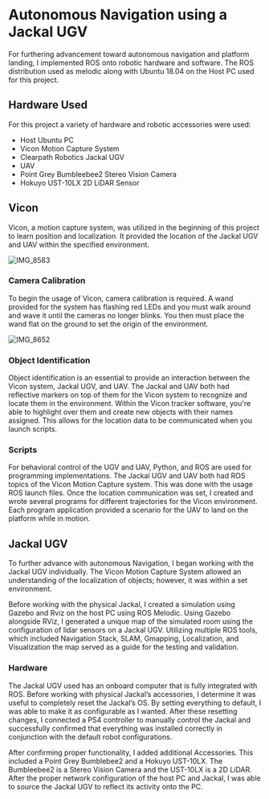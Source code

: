 # Autonomous Navigation using a Jackal UGV
For furthering advancement toward autonomous navigation and platform landing, I implemented ROS onto robotic hardware and software. The ROS distribution used as melodic along with Ubuntu 18.04 on the Host PC used for this project.


## Hardware Used
For this project a variety of hardware and robotic accessories were used: 
- Host Ubuntu PC
- Vicon Motion Capture System
- Clearpath Robotics Jackal UGV
- UAV
- Point Grey Bumbleebee2 Stereo Vision Camera
- Hokuyo UST-10LX 2D LiDAR Sensor


## Vicon 

Vicon, a motion capture system, was utilized in the beginning of this project to learn position and localization. It provided the location of the Jackal UGV and UAV within the specified environment. 

![IMG_8583](https://user-images.githubusercontent.com/98404383/180620543-3a49abf8-dbef-47d9-b884-f273d11532b7.jpeg)


### Camera Calibration 
To begin the usage of Vicon, camera calibration is required. A wand provided for the system has flashing red LEDs and you must walk around and wave it until the cameras no longer blinks. You then must place the wand flat on the ground to set the origin of the environment.

![IMG_8652](https://user-images.githubusercontent.com/98404383/180620554-91ecd706-19f4-41d0-904d-86bfed7c094c.jpeg)


### Object Identification 
Object identification is an essential to provide an interaction between the Vicon system, Jackal UGV, and UAV. The Jackal and UAV both had reflective markers on top of them for the Vicon system to recognize and locate them in the environment. Within the Vicon tracker software, you're able to highlight over them and create new objects with their names assigned. This allows for the location data to be communicated when you launch scripts.  



### Scripts
For behavioral control of the UGV and UAV, Python, and ROS are used for programming implementations. The Jackal UGV and UAV both had ROS topics of the Vicon Motion Capture system. This was done with the usage ROS launch files. Once the location communication was set, I created and wrote several programs for different trajectories for the Vicon environment. Each program application provided a scenario for the UAV to land on the platform while in motion. 


## Jackal UGV
To further advance with autonomous Navigation, I began working with the Jackal UGV individually. The Vicon Motion Capture System allowed an understanding of the localization of objects; however, it was within a set environment. 

Before working with the physical Jackal, I created a simulation using Gazebo and Rviz on the host PC using ROS Melodic. Using Gazebo alongside RViz, I generated a unique map of the simulated room using the configuration of lidar sensors on a Jackal UGV. Utilizing multiple ROS tools, which included Navigation Stack, SLAM, Gmapping, Localization, and Visualization the map served as a guide for the testing and validation. 


### Hardware
The Jackal UGV used has an onboard computer that is fully integrated with ROS. Before working with physical Jackal’s accessories, I determine it was useful to  completely reset the Jackal’s OS. By setting everything to default, I was able to make it as configurable as I wanted. After these resetting changes, I connected a PS4 controller to manually control the Jackal and successfully confirmed  that everything was installed correctly in conjunction with the  default robot configurations. 


After confirming proper functionality, I added additional Accessories. This included a Point Grey Bumblebee2 and a Hokuyo UST-10LX. The Bumbleebee2 is a Stereo Vision Camera and the UST-10LX is a 2D LiDAR. After the proper network configuration of the host PC and Jackal, I was able to source the Jackal UGV to reflect its activity onto the PC. 





